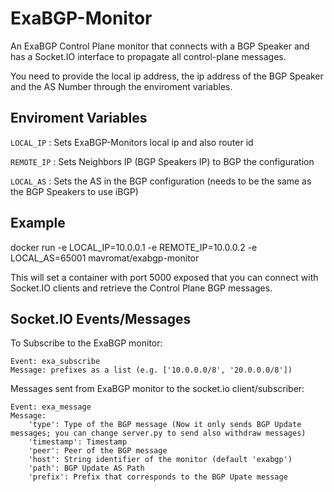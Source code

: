 # ExaBGP-Monitor

An ExaBGP Control Plane monitor that connects with a BGP Speaker and has a Socket.IO interface to propagate all control-plane messages.

You need to provide the local ip address, the ip address of the BGP Speaker and the AS Number through the enviroment variables.

## Enviroment Variables

`LOCAL_IP` : Sets ExaBGP-Monitors local ip and also router id

`REMOTE_IP` : Sets Neighbors IP (BGP Speakers IP) to BGP the configuration

`LOCAL_AS` : Sets the AS in the BGP configuration (needs to be the same as the BGP Speakers to use iBGP)

## Example

docker run -e LOCAL_IP=10.0.0.1 -e REMOTE_IP=10.0.0.2 -e LOCAL_AS=65001 mavromat/exabgp-monitor

This will set a container with port 5000 exposed that you can connect with Socket.IO clients and retrieve the Control Plane BGP messages.

## Socket.IO Events/Messages

To Subscribe to the ExaBGP monitor:
```
Event: exa_subscribe
Message: prefixes as a list (e.g. ['10.0.0.0/8', '20.0.0.0/8'])
```

Messages sent from ExaBGP monitor to the socket.io client/subscriber:
```
Event: exa_message
Message:
    'type': Type of the BGP message (Now it only sends BGP Update messages; you can change server.py to send also withdraw messages)
    'timestamp': Timestamp
    'peer': Peer of the BGP message
    'host': String identifier of the monitor (default 'exabgp')
    'path': BGP Update AS Path
    'prefix': Prefix that corresponds to the BGP Upate message
```
